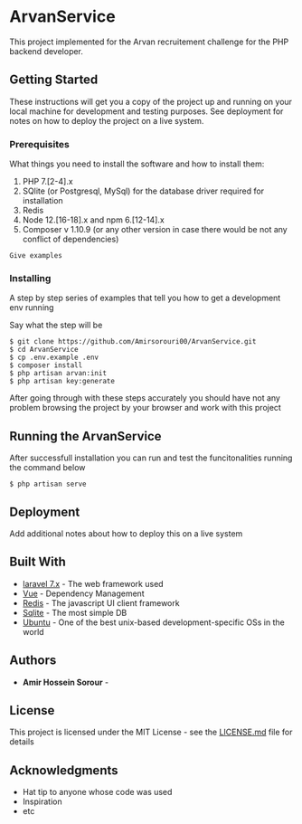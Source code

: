 # ArvanService

This project implemented for the Arvan recruitement challenge for the PHP backend developer.

## Getting Started

These instructions will get you a copy of the project up and running on your local machine for development and testing purposes. See deployment for notes on how to deploy the project on a live system.

### Prerequisites

What things you need to install the software and how to install them:

1. PHP 7.[2-4].x
2. SQlite (or Postgresql, MySql) for the database driver required for installation
3. Redis
4. Node 12.[16-18].x and npm 6.[12-14].x
5. Composer v 1.10.9 (or any other version in case there would be not any conflict of dependencies)

```
Give examples
```

### Installing

A step by step series of examples that tell you how to get a development env running

Say what the step will be

```
$ git clone https://github.com/Amirsorouri00/ArvanService.git
$ cd ArvanService
$ cp .env.example .env
$ composer install
$ php artisan arvan:init
$ php artisan key:generate
```

After going through with these steps accurately you should have not any problem browsing the project by your browser and work with this project


## Running the ArvanService

After successfull installation you can run and test the funcitonalities running the command below

```
$ php artisan serve
```

## Deployment

Add additional notes about how to deploy this on a live system

## Built With

* [laravel 7.x](https://laravel.com/docs/7.x) - The web framework used
* [Vue](https://vuejs.org/) - Dependency Management
* [Redis](https://redis.io/) - The javascript UI client framework
* [Sqlite](https://www.sqlite.org/index.html) - The most simple DB
* [Ubuntu](https://ubuntu.com/) - One of the best unix-based development-specific OSs in the world

## Authors

* **Amir Hossein Sorour** - 

## License

This project is licensed under the MIT License - see the [LICENSE.md](LICENSE.md) file for details

## Acknowledgments

* Hat tip to anyone whose code was used
* Inspiration
* etc
